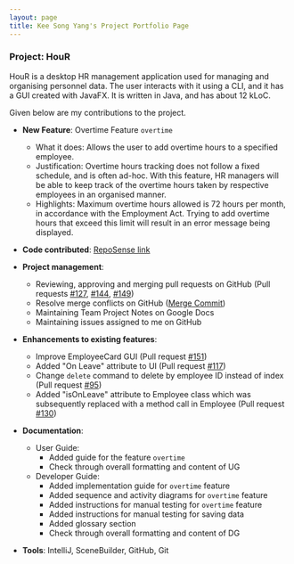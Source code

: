 ```yaml
---
layout: page
title: Kee Song Yang's Project Portfolio Page
---
```


### Project: HouR

HouR is a desktop HR management application used for managing and organising personnel data.
The user interacts with it using a CLI, and it has a GUI created with JavaFX.
It is written in Java, and has about 12 kLoC.

Given below are my contributions to the project.

* **New Feature**: Overtime Feature `overtime`
    * What it does: Allows the user to add overtime hours to a specified employee.
    * Justification: Overtime hours tracking does not follow a fixed schedule, and is often ad-hoc. 
    With this feature, HR managers will be able to keep track of the overtime hours taken by respective employees
    in an organised manner.
    * Highlights: Maximum overtime hours allowed is 72 hours per month, in accordance with the Employment Act.
    Trying to add overtime hours that exceed this limit will result in an error message being displayed.

* **Code contributed**: [RepoSense link](https://nus-cs2103-ay2324s1.github.io/tp-dashboard/?search=s0ngyang&breakdown=true)

* **Project management**:
  * Reviewing, approving and merging pull requests on GitHub (Pull requests [#127](https://github.com/AY2324S1-CS2103T-W12-1/tp/pull/127), [#144](https://github.com/AY2324S1-CS2103T-W12-1/tp/pull/144), [#149](https://github.com/AY2324S1-CS2103T-W12-1/tp/pull/149))
  * Resolve merge conflicts on GitHub ([Merge Commit](https://github.com/AY2324S1-CS2103T-W12-1/tp/commit/7f05c752c5fe887db5fee74b0e9e4b1b8eca145b))
  * Maintaining Team Project Notes on Google Docs
  * Maintaining issues assigned to me on GitHub

* **Enhancements to existing features**:
  * Improve EmployeeCard GUI (Pull request [#151](https://github.com/AY2324S1-CS2103T-W12-1/tp/pull/151))
  * Added "On Leave" attribute to UI (Pull request [#117](https://github.com/AY2324S1-CS2103T-W12-1/tp/pull/117))
  * Change `delete` command to delete by employee ID instead of index (Pull request [#95](https://github.com/AY2324S1-CS2103T-W12-1/tp/pull/95))
  * Added "isOnLeave" attribute to Employee class which was subsequently replaced with a method call in Employee
  (Pull request [#130](https://github.com/AY2324S1-CS2103T-W12-1/tp/pull/130))

* **Documentation**:
    * User Guide: 
      * Added guide for the feature `overtime`
      * Check through overall formatting and content of UG
    * Developer Guide:
      * Added implementation guide for `overtime` feature
      * Added sequence and activity diagrams for `overtime` feature
      * Added instructions for manual testing for `overtime` feature
      * Added instructions for manual testing for saving data
      * Added glossary section
      * Check through overall formatting and content of DG

* **Tools**: IntelliJ, SceneBuilder, GitHub, Git
